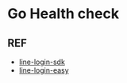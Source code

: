 # Go Health check

## REF

- [line-login-sdk](https://www.youtube.com/watch?v=dimWmt2RHiU)
- [line-login-easy](https://jaedsada.me/blogs/blog/line-oauth)
